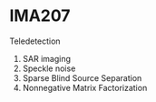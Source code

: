 # IMA207

Teledetection

1. SAR imaging
2. Speckle noise
3. Sparse Blind Source Separation
4. Nonnegative Matrix Factorization
